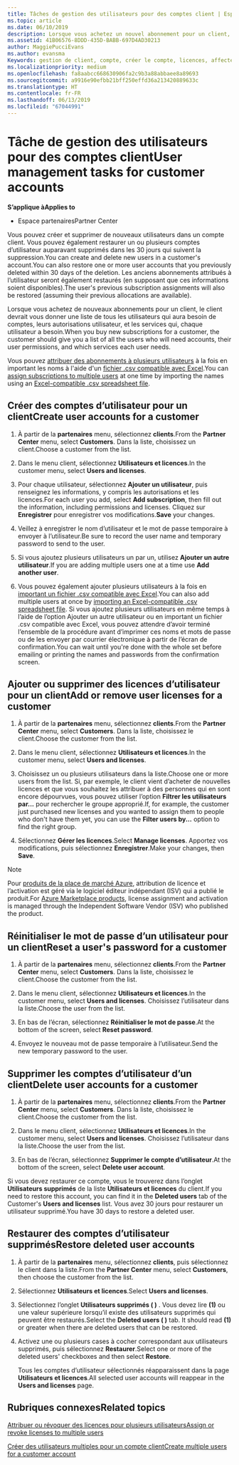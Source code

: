 ```yaml
---
title: Tâches de gestion des utilisateurs pour des comptes client | Espace partenaires
ms.topic: article
ms.date: 06/10/2019
description: Lorsque vous achetez un nouvel abonnement pour un client, vous pouvez attribuer des licences à certains utilisateurs.
ms.assetid: 41B06576-8DDD-435D-BABB-697D4AD30213
author: MaggiePucciEvans
ms.author: evansma
Keywords: gestion de client, compte, créer le compte, licences, affecter une licence, gestion de l’utilisateur, mot de passe, réinitialiser le mot de passe, modifier le mot de passe
ms.localizationpriority: medium
ms.openlocfilehash: fa8aabcc668630906fa2c9b3a88abbaee8a89693
ms.sourcegitcommit: a9916e90efbb21bff250effd36a213420889633c
ms.translationtype: HT
ms.contentlocale: fr-FR
ms.lasthandoff: 06/13/2019
ms.locfileid: "67044991"
---
```

# <a name="user-management-tasks-for-customer-accounts"></a><span data-ttu-id="a2a4f-104">Tâche de gestion des utilisateurs pour des comptes client</span><span class="sxs-lookup"><span data-stu-id="a2a4f-104">User management tasks for customer accounts</span></span>

<span data-ttu-id="a2a4f-105">**S’applique à**</span><span class="sxs-lookup"><span data-stu-id="a2a4f-105">**Applies to**</span></span>

-  <span data-ttu-id="a2a4f-106">Espace partenaires</span><span class="sxs-lookup"><span data-stu-id="a2a4f-106">Partner Center</span></span>

<span data-ttu-id="a2a4f-107">Vous pouvez créer et supprimer de nouveaux utilisateurs dans un compte client. Vous pouvez également restaurer un ou plusieurs comptes d’utilisateur auparavant supprimés dans les 30 jours qui suivent la suppression.</span><span class="sxs-lookup"><span data-stu-id="a2a4f-107">You can create and delete new users in a customer's account.You can also restore one or more user accounts that you previously deleted within 30 days of the deletion.</span></span> <span data-ttu-id="a2a4f-108">Les anciens abonnements attribués à l’utilisateur seront également restaurés (en supposant que ces informations soient disponibles).</span><span class="sxs-lookup"><span data-stu-id="a2a4f-108">The user's previous subscription assignments will also be restored (assuming their previous allocations are available).</span></span>

<span data-ttu-id="a2a4f-109">Lorsque vous achetez de nouveaux abonnements pour un client, le client devrait vous donner une liste de tous les utilisateurs qui aura besoin de comptes, leurs autorisations utilisateur, et les services qui, chaque utilisateur a besoin.</span><span class="sxs-lookup"><span data-stu-id="a2a4f-109">When you buy new subscriptions for a customer, the customer should give you a list of all the users who will need accounts, their user permissions, and which services each user needs.</span></span>  

<span data-ttu-id="a2a4f-110">Vous pouvez [attribuer des abonnements à plusieurs utilisateurs](bulk-license-provisioning-for-multiple-users.md) à la fois en important les noms à l'aide d'un [fichier .csv compatible avec Excel](adding-multiple-users-to-a-customer-account.md).</span><span class="sxs-lookup"><span data-stu-id="a2a4f-110">You can [assign subscriptions to multiple users](bulk-license-provisioning-for-multiple-users.md) at one time by importing the names using an [Excel-compatible .csv spreadsheet file](adding-multiple-users-to-a-customer-account.md).</span></span>

<a href="" id="createuseraccounts"></a>

## <a name="create-user-accounts-for-a-customer"></a><span data-ttu-id="a2a4f-111">Créer des comptes d’utilisateur pour un client</span><span class="sxs-lookup"><span data-stu-id="a2a4f-111">Create user accounts for a customer</span></span>

1.  <span data-ttu-id="a2a4f-112">À partir de la **partenaires** menu, sélectionnez **clients**.</span><span class="sxs-lookup"><span data-stu-id="a2a4f-112">From the **Partner Center** menu, select **Customers**.</span></span> <span data-ttu-id="a2a4f-113">Dans la liste, choisissez un client.</span><span class="sxs-lookup"><span data-stu-id="a2a4f-113">Choose a customer from the list.</span></span>

2.  <span data-ttu-id="a2a4f-114">Dans le menu client, sélectionnez **Utilisateurs et licences**.</span><span class="sxs-lookup"><span data-stu-id="a2a4f-114">In the customer menu, select **Users and licenses**.</span></span>

3.  <span data-ttu-id="a2a4f-115">Pour chaque utilisateur, sélectionnez **Ajouter un utilisateur**, puis renseignez les informations, y compris les autorisations et les licences.</span><span class="sxs-lookup"><span data-stu-id="a2a4f-115">For each user you add, select **Add subscription**, then fill out the information, including permissions and licenses.</span></span> <span data-ttu-id="a2a4f-116">Cliquez sur **Enregistrer** pour enregistrer vos modifications.</span><span class="sxs-lookup"><span data-stu-id="a2a4f-116">**Save** your changes.</span></span>

4.  <span data-ttu-id="a2a4f-117">Veillez à enregistrer le nom d’utilisateur et le mot de passe temporaire à envoyer à l’utilisateur.</span><span class="sxs-lookup"><span data-stu-id="a2a4f-117">Be sure to record the user name and temporary password to send to the user.</span></span>

5.  <span data-ttu-id="a2a4f-118">Si vous ajoutez plusieurs utilisateurs un par un, utilisez **Ajouter un autre utilisateur**.</span><span class="sxs-lookup"><span data-stu-id="a2a4f-118">If you are adding multiple users one at a time use **Add another user**.</span></span>

6. <span data-ttu-id="a2a4f-119">Vous pouvez également ajouter plusieurs utilisateurs à la fois en [important un fichier .csv compatible avec Excel](adding-multiple-users-to-a-customer-account.md).</span><span class="sxs-lookup"><span data-stu-id="a2a4f-119">You can also add multiple users at once by [importing an Excel-compatible .csv spreadsheet file](adding-multiple-users-to-a-customer-account.md).</span></span> <span data-ttu-id="a2a4f-120">Si vous ajoutez plusieurs utilisateurs en même temps à l’aide de l’option Ajouter un autre utilisateur ou en important un fichier .csv compatible avec Excel, vous pouvez attendre d’avoir terminé l’ensemble de la procédure avant d’imprimer ces noms et mots de passe ou de les envoyer par courrier électronique à partir de l’écran de confirmation.</span><span class="sxs-lookup"><span data-stu-id="a2a4f-120">You can wait until you're done with the whole set before emailing or printing the names and passwords from the confirmation screen.</span></span>

<a href="" id="userlicensing"></a>

## <a name="add-or-remove-user-licenses-for-a-customer"></a><span data-ttu-id="a2a4f-121">Ajouter ou supprimer des licences d’utilisateur pour un client</span><span class="sxs-lookup"><span data-stu-id="a2a4f-121">Add or remove user licenses for a customer</span></span>

1.  <span data-ttu-id="a2a4f-122">À partir de la **partenaires** menu, sélectionnez **clients**.</span><span class="sxs-lookup"><span data-stu-id="a2a4f-122">From the **Partner Center** menu, select **Customers**.</span></span> <span data-ttu-id="a2a4f-123">Dans la liste, choisissez le client.</span><span class="sxs-lookup"><span data-stu-id="a2a4f-123">Choose the customer from the list.</span></span>

2.  <span data-ttu-id="a2a4f-124">Dans le menu client, sélectionnez **Utilisateurs et licences**.</span><span class="sxs-lookup"><span data-stu-id="a2a4f-124">In the customer menu, select **Users and licenses**.</span></span>

3.  <span data-ttu-id="a2a4f-125">Choisissez un ou plusieurs utilisateurs dans la liste.</span><span class="sxs-lookup"><span data-stu-id="a2a4f-125">Choose one or more users from the list.</span></span> <span data-ttu-id="a2a4f-126">Si, par exemple, le client vient d’acheter de nouvelles licences et que vous souhaitez les attribuer à des personnes qui en sont encore dépourvues, vous pouvez utiliser l’option **Filtrer les utilisateurs par...** pour rechercher le groupe approprié.</span><span class="sxs-lookup"><span data-stu-id="a2a4f-126">If, for example, the customer just purchased new licenses and you wanted to assign them to people who don't have them yet, you can use the **Filter users by...** option to find the right group.</span></span>

4.  <span data-ttu-id="a2a4f-127">Sélectionnez **Gérer les licences**.</span><span class="sxs-lookup"><span data-stu-id="a2a4f-127">Select **Manage licenses**.</span></span> <span data-ttu-id="a2a4f-128">Apportez vos modifications, puis sélectionnez **Enregistrer**.</span><span class="sxs-lookup"><span data-stu-id="a2a4f-128">Make your changes, then **Save**.</span></span>

> [!NOTE]
> <span data-ttu-id="a2a4f-129">Pour [produits de la place de marché Azure](sell-marketplace-products.md), attribution de licence et l’activation est géré via le logiciel éditeur indépendant (ISV) qui a publié le produit.</span><span class="sxs-lookup"><span data-stu-id="a2a4f-129">For [Azure Marketplace products](sell-marketplace-products.md), license assignment and activation is managed through the Independent Software Vendor (ISV) who published the product.</span></span>

<a href="" id="resetpassword"></a>

## <a name="reset-a-users-password-for-a-customer"></a><span data-ttu-id="a2a4f-130">Réinitialiser le mot de passe d’un utilisateur pour un client</span><span class="sxs-lookup"><span data-stu-id="a2a4f-130">Reset a user's password for a customer</span></span>

1.  <span data-ttu-id="a2a4f-131">À partir de la **partenaires** menu, sélectionnez **clients**.</span><span class="sxs-lookup"><span data-stu-id="a2a4f-131">From the **Partner Center** menu, select **Customers**.</span></span> <span data-ttu-id="a2a4f-132">Dans la liste, choisissez le client.</span><span class="sxs-lookup"><span data-stu-id="a2a4f-132">Choose the customer from the list.</span></span>

2.  <span data-ttu-id="a2a4f-133">Dans le menu client, sélectionnez **Utilisateurs et licences**.</span><span class="sxs-lookup"><span data-stu-id="a2a4f-133">In the customer menu, select **Users and licenses**.</span></span> <span data-ttu-id="a2a4f-134">Choisissez l’utilisateur dans la liste.</span><span class="sxs-lookup"><span data-stu-id="a2a4f-134">Choose the user from the list.</span></span>

3.  <span data-ttu-id="a2a4f-135">En bas de l’écran, sélectionnez **Réinitialiser le mot de passe**.</span><span class="sxs-lookup"><span data-stu-id="a2a4f-135">At the bottom of the screen, select **Reset password**.</span></span> 

4.  <span data-ttu-id="a2a4f-136">Envoyez le nouveau mot de passe temporaire à l’utilisateur.</span><span class="sxs-lookup"><span data-stu-id="a2a4f-136">Send the new temporary password to the user.</span></span>

<a href="" id="deleteuseraccounts"></a>

## <a name="delete-user-accounts-for-a-customer"></a><span data-ttu-id="a2a4f-137">Supprimer les comptes d’utilisateur d’un client</span><span class="sxs-lookup"><span data-stu-id="a2a4f-137">Delete user accounts for a customer</span></span>

1.  <span data-ttu-id="a2a4f-138">À partir de la **partenaires** menu, sélectionnez **clients**.</span><span class="sxs-lookup"><span data-stu-id="a2a4f-138">From the **Partner Center** menu, select **Customers**.</span></span> <span data-ttu-id="a2a4f-139">Dans la liste, choisissez le client.</span><span class="sxs-lookup"><span data-stu-id="a2a4f-139">Choose the customer from the list.</span></span>

2.  <span data-ttu-id="a2a4f-140">Dans le menu client, sélectionnez **Utilisateurs et licences**.</span><span class="sxs-lookup"><span data-stu-id="a2a4f-140">In the customer menu, select **Users and licenses**.</span></span> <span data-ttu-id="a2a4f-141">Choisissez l’utilisateur dans la liste.</span><span class="sxs-lookup"><span data-stu-id="a2a4f-141">Choose the user from the list.</span></span>

3.  <span data-ttu-id="a2a4f-142">En bas de l’écran, sélectionnez **Supprimer le compte d’utilisateur**.</span><span class="sxs-lookup"><span data-stu-id="a2a4f-142">At the bottom of the screen, select **Delete user account**.</span></span>

<span data-ttu-id="a2a4f-143">Si vous devez restaurer ce compte, vous le trouverez dans l’onglet **Utilisateurs supprimés** de la liste **Utilisateurs et licences** du client.</span><span class="sxs-lookup"><span data-stu-id="a2a4f-143">If you need to restore this account, you can find it in the **Deleted users** tab of the Customer's **Users and licenses** list.</span></span> <span data-ttu-id="a2a4f-144">Vous avez 30 jours pour restaurer un utilisateur supprimé.</span><span class="sxs-lookup"><span data-stu-id="a2a4f-144">You have 30 days to restore a deleted user.</span></span>

<a href="" id="restoreuseraccounts"></a>

## <a name="restore-deleted-user-accounts"></a><span data-ttu-id="a2a4f-145">Restaurer des comptes d’utilisateur supprimés</span><span class="sxs-lookup"><span data-stu-id="a2a4f-145">Restore deleted user accounts</span></span>

1.  <span data-ttu-id="a2a4f-146">À partir de la **partenaires** menu, sélectionnez **clients**, puis sélectionnez le client dans la liste.</span><span class="sxs-lookup"><span data-stu-id="a2a4f-146">From the **Partner Center** menu, select **Customers**, then choose the customer from the list.</span></span>

2.  <span data-ttu-id="a2a4f-147">Sélectionnez **Utilisateurs et licences**.</span><span class="sxs-lookup"><span data-stu-id="a2a4f-147">Select **Users and licenses**.</span></span>

3.  <span data-ttu-id="a2a4f-148">Sélectionnez l’onglet **Utilisateurs supprimés (&nbsp;)** . Vous devez lire **(1)** ou une valeur supérieure lorsqu’il existe des utilisateurs supprimés qui peuvent être restaurés.</span><span class="sxs-lookup"><span data-stu-id="a2a4f-148">Select the **Deleted users ( )** tab. It should read **(1)** or greater when there are deleted users that can be restored.</span></span>

4.  <span data-ttu-id="a2a4f-149">Activez une ou plusieurs cases à cocher correspondant aux utilisateurs supprimés, puis sélectionnez **Restaurer**.</span><span class="sxs-lookup"><span data-stu-id="a2a4f-149">Select one or more of the deleted users' checkboxes and then select **Restore**.</span></span>

    <span data-ttu-id="a2a4f-150">Tous les comptes d’utilisateur sélectionnés réapparaissent dans la page **Utilisateurs et licences**.</span><span class="sxs-lookup"><span data-stu-id="a2a4f-150">All selected user accounts will reappear in the **Users and licenses** page.</span></span>

## <a name="related-topics"></a><span data-ttu-id="a2a4f-151">Rubriques connexes</span><span class="sxs-lookup"><span data-stu-id="a2a4f-151">Related topics</span></span>


[<span data-ttu-id="a2a4f-152">Attribuer ou révoquer des licences pour plusieurs utilisateurs</span><span class="sxs-lookup"><span data-stu-id="a2a4f-152">Assign or revoke licenses to multiple users</span></span>](bulk-license-provisioning-for-multiple-users.md)

[<span data-ttu-id="a2a4f-153">Créer des utilisateurs multiples pour un compte client</span><span class="sxs-lookup"><span data-stu-id="a2a4f-153">Create multiple users for a customer account</span></span>](adding-multiple-users-to-a-customer-account.md)